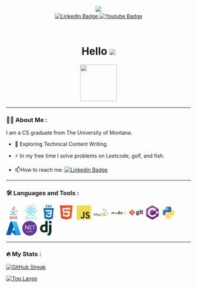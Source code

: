 <div id="header" align="center">
  <img src="https://media.giphy.com/media/RJaiws3GnVHcybdk0l/giphy.gif?cid=ecf05e47mup1ujkskxp2nmoxu0kguunyw6ldygipo83wec5y&rid=giphy.gif&ct=s" width="100"/>
</div>

<div id="badges" align="center">
  <a href="https://www.linkedin.com/in/rileymarsden/">
    <img src="https://img.shields.io/badge/LinkedIn-blue?style=for-the-badge&logo=linkedin&logoColor=white" alt="LinkedIn Badge"/>
  </a>
  <a href="your-youtube-URL">
    <img src="https://img.shields.io/badge/-resume-success?style=for-the-badge&logo=resume&logoColor=white" alt="Youtube Badge"/>
  </a>
</div>

<p align="center"><img src="https://komarev.com/ghpvc/?username=Rileyj-m&style=flat-square&color=blue" alt=""></p>

<h1 align="center">Hello <img src="https://media.giphy.com/media/hvRJCLFzcasrR4ia7z/giphy.gif" width="40"></h1>

<div align="center">
  <img src="https://media.giphy.com/media/KVIc91lhph6q0eS54S/giphy.gif?cid=ecf05e47p2d0f0zg6xf612l1mua2qyipunb1poo2rxu1loim&rid=giphy.gif&ct=s" width="100" height="100"/>
</div>

---

### :man_technologist: About Me :
I am a CS graduate from The University of Montana.

- :seedling: Exploring Technical Content Writing.

- :zap: In my free time I solve problems on Leetcode, golf, and fish.

- :mailbox:How to reach me: [![Linkedin Badge](https://img.shields.io/badge/-Riley-blue?style=flat&logo=Linkedin&logoColor=white)](https://www.linkedin.com/in/rileymarsden/)

---

### :hammer_and_wrench: Languages and Tools :
<div>
  <img src="https://github.com/devicons/devicon/blob/master/icons/java/java-original-wordmark.svg" title="Java" alt="Java" width="40" height="40"/>&nbsp;
  <img src="https://github.com/devicons/devicon/blob/master/icons/react/react-original-wordmark.svg" title="React" alt="React" width="40" height="40"/>&nbsp;
  <img src="https://github.com/devicons/devicon/blob/master/icons/css3/css3-plain-wordmark.svg"  title="CSS3" alt="CSS" width="40" height="40"/>&nbsp;
  <img src="https://github.com/devicons/devicon/blob/master/icons/html5/html5-original.svg" title="HTML5" alt="HTML" width="40" height="40"/>&nbsp;
  <img src="https://github.com/devicons/devicon/blob/master/icons/javascript/javascript-original.svg" title="JavaScript" alt="JavaScript" width="40" height="40"/>&nbsp;
  <img src="https://github.com/devicons/devicon/blob/master/icons/mysql/mysql-original-wordmark.svg" title="MySQL"  alt="MySQL" width="40" height="40"/>&nbsp;
  <img src="https://github.com/devicons/devicon/blob/master/icons/nodejs/nodejs-original-wordmark.svg" title="NodeJS" alt="NodeJS" width="40" height="40"/>&nbsp;
  <img src="https://github.com/devicons/devicon/blob/master/icons/git/git-original-wordmark.svg" title="Git" **alt="Git" width="40" height="40"/>
  <img src="https://github.com/devicons/devicon/blob/1119b9f84c0290e0f0b38982099a2bd027a48bf1/icons/csharp/csharp-original.svg" title="CSharp" **alt="CSharp" width="40" height="40"/>
  <img src="https://github.com/devicons/devicon/blob/1119b9f84c0290e0f0b38982099a2bd027a48bf1/icons/python/python-original.svg" title="Python" **alt="Python" width="40" height="40"/>
  <img src="https://github.com/devicons/devicon/blob/1119b9f84c0290e0f0b38982099a2bd027a48bf1/icons/azure/azure-original.svg" title="Azure" **alt="Azure" width="40" height="40"/>
  <img src="https://github.com/devicons/devicon/blob/1119b9f84c0290e0f0b38982099a2bd027a48bf1/icons/dotnetcore/dotnetcore-original.svg" title=".net" **alt=".net" width="40" height="40"/>
  <img src="https://github.com/devicons/devicon/blob/1119b9f84c0290e0f0b38982099a2bd027a48bf1/icons/django/django-plain.svg" title="Django" **alt="Django" width="40" height="40"/>
</div>

---

### :fire: My Stats :

[![GitHub Streak](http://github-readme-streak-stats.herokuapp.com?user=Rileyj-m&theme=dark&background=000000)](https://git.io/streak-stats)

[![Top Langs](https://github-readme-stats.vercel.app/api/top-langs/?username=Rileyj-m&layout=compact&theme=vision-friendly-dark)](https://github.com/anuraghazra/github-readme-stats)
